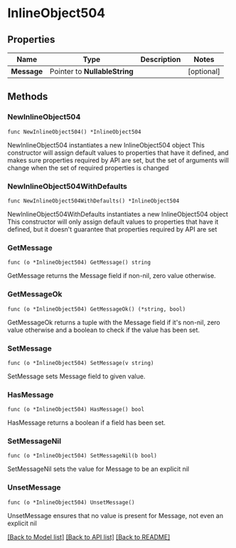 # InlineObject504

## Properties

Name | Type | Description | Notes
------------ | ------------- | ------------- | -------------
**Message** | Pointer to **NullableString** |  | [optional] 

## Methods

### NewInlineObject504

`func NewInlineObject504() *InlineObject504`

NewInlineObject504 instantiates a new InlineObject504 object
This constructor will assign default values to properties that have it defined,
and makes sure properties required by API are set, but the set of arguments
will change when the set of required properties is changed

### NewInlineObject504WithDefaults

`func NewInlineObject504WithDefaults() *InlineObject504`

NewInlineObject504WithDefaults instantiates a new InlineObject504 object
This constructor will only assign default values to properties that have it defined,
but it doesn't guarantee that properties required by API are set

### GetMessage

`func (o *InlineObject504) GetMessage() string`

GetMessage returns the Message field if non-nil, zero value otherwise.

### GetMessageOk

`func (o *InlineObject504) GetMessageOk() (*string, bool)`

GetMessageOk returns a tuple with the Message field if it's non-nil, zero value otherwise
and a boolean to check if the value has been set.

### SetMessage

`func (o *InlineObject504) SetMessage(v string)`

SetMessage sets Message field to given value.

### HasMessage

`func (o *InlineObject504) HasMessage() bool`

HasMessage returns a boolean if a field has been set.

### SetMessageNil

`func (o *InlineObject504) SetMessageNil(b bool)`

 SetMessageNil sets the value for Message to be an explicit nil

### UnsetMessage
`func (o *InlineObject504) UnsetMessage()`

UnsetMessage ensures that no value is present for Message, not even an explicit nil

[[Back to Model list]](../README.md#documentation-for-models) [[Back to API list]](../README.md#documentation-for-api-endpoints) [[Back to README]](../README.md)


